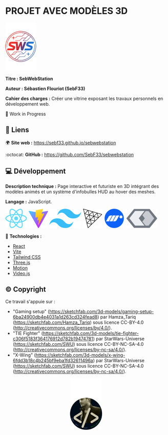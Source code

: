 # PROJET AVEC MODÈLES 3D
![logo_sebwebstation](/.github/logo_sebwebstation.png)

**Titre : SebWebStation**

**Auteur : Sébastien Flouriot (SebF33)**

**Cahier des charges :**
Créer une vitrine exposant les travaux personnels en développement web.

:construction: Work in Progress


## :link: Liens
:earth_africa: **Site web :** https://sebf33.github.io/sebwebstation

:octocat: **GitHub :** https://github.com/SebF33/sebwebstation


## :computer: Développement
**Description technique :** Page interactive et futuriste en 3D intégrant des modèles animés et un système d'infobulles HUD au hover des meshes.

**Langage :** JavaScript.

[![React](/.github/React.png)](https://fr.react.dev) [![Vite](/.github/Vite.png)](https://vitejs.dev) [![Tailwind CSS](/.github/Tailwind_CSS.png)](https://tailwindcss.com) [![Three.js](/.github/Three.js.png)](https://threejs.org) [![Motion](/.github/Motion.png)](https://motion.dev) [![Video.js](/.github/Video.js.png)](https://videojs.com)

:toolbox: **Technologies :**
- [React](https://fr.react.dev/learn)
- [Vite](https://vitejs.dev/guide)
- [Tailwind CSS](https://tailwindcss.com/docs/guides/vite)
- [Three.js](https://threejs.org/manual/#en/installation)
- [Motion](https://motion.dev/docs)
- [Video.js](https://videojs.com/getting-started)


## :copyright: Copyright
Ce travail s'appuie sur :
- "Gaming setup" (https://sketchfab.com/3d-models/gaming-setup-6ba24900db4e4031a1d263cd324fead8) par Hamza_Tariq (https://sketchfab.com/Hamza_Tariq) sous licence CC-BY-4.0 (http://creativecommons.org/licenses/by/4.0/).
- "TIE Fighter" (https://sketchfab.com/3d-models/tie-fighter-c306f5183f364176912d782b19474781) par StarWars-Universe (https://sketchfab.com/SWU) sous licence CC-BY-NC-SA-4.0 (http://creativecommons.org/licenses/by-nc-sa/4.0/).
- "X-Wing" (https://sketchfab.com/3d-models/x-wing-6fdd3b18c4b245bf9eba1fd32611496a) par StarWars-Universe (https://sketchfab.com/SWU) sous licence CC-BY-NC-SA-4.0 (http://creativecommons.org/licenses/by-nc-sa/4.0/).


<p align="center">
  <img align="center" width="100" src="https://raw.githubusercontent.com/sebf33/sebf33/master/assets/avatar.png" />
</p>